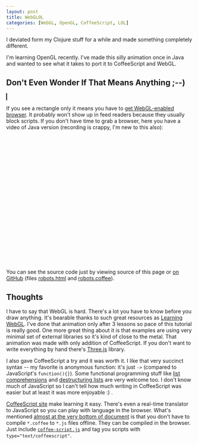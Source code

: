 ```yaml
---
layout: post
title: WebGLOL
categories: [WebGL, OpenGL, CoffeeScript, LOL]
---
```


I deviated form my Clojure stuff for a while and made something
completely different.

I'm learning OpenGL recently. I've made this silly animation once in
Java and wanted to see what it takes to port it to CoffeeScript and
WebGL.

## Don't Even Wonder If That Means Anything ;--)

<canvas id="robot_canvas" width=540 height=270 style="border: 1px solid black;"></canvas>
<script src="media/glMatrix-0.9.5.min.js"></script>
<script src="media/RequestAnimationFrame.js"></script>
<script id="shader-fs" type="x-shader/x-fragment">
    #ifdef GL_ES
    precision highp float;
    #endif

    uniform vec4 vColor;

    void main(void) {
        gl_FragColor = vColor;
    }
</script>
<script id="shader-vs" type="x-shader/x-vertex">
    attribute vec3 aVertexPosition;

    uniform mat4 uMVMatrix;
    uniform mat4 uPMatrix;

    void main(void) {
        gl_Position = uPMatrix * uMVMatrix * vec4(aVertexPosition, 1.0);
    }
</script>
<script src="media/robots.coffee" type="text/coffeescript"></script>
<script src="media/coffee-script.js"></script>

If you see a rectangle only it means you have to
[get WebGL-enabled browser](http://get.webgl.org). It probably won't
show up in feed readers because they usually block scripts. If you
don't have time to grab a browser, here you have a video of Java
version (recording is crappy, I'm new to this also):

<object width="425" height="344"><param name="movie" value="http://www.youtube.com/v/Epncu2iq0EU?hl=pl&fs=1"></param><param name="allowFullScreen" value="true"></param><param name="allowscriptaccess" value="always"></param><embed src="http://www.youtube.com/v/Epncu2iq0EU?hl=pl&fs=1" type="application/x-shockwave-flash" allowscriptaccess="always" allowfullscreen="true" width="425" height="344"></embed></object>

You can see the source code just by viewing source of this page or
[on GitHub](https://github.com/santamon/OpenGLOL/tree/master/webgl)
(files
[robots.html](https://github.com/santamon/OpenGLOL/blob/master/webgl/robots.html)
and
[robots.coffee](https://github.com/santamon/OpenGLOL/blob/master/webgl/robots.coffee)).

## Thoughts

I have to say that WebGL is hard. There's a lot you have to know
before you draw anything. It's bearable thanks to such great resources
as [Learning WebGL](http://learningwebgl.com/blog/?page_id=1217). I've
done that animation only after 3 lessons so pace of this tutorial is
really good. One more great thing about it is that examples are using
very minimal set of external libraries so it's kind of close to the
metal. That animation was made with only addition of CoffeeScript. If
you don't want to write everything by hand there's
[Three.js](https://github.com/mrdoob/three.js/) library.

I also gave CoffeeScript a try and it was worth it. I like that very
succinct syntax -- my favorite is anonymous function: it's just `->`
(compared to JavaScript's `function(){}`). Some functional programming
stuff like
[list comprehensions](http://jashkenas.github.com/coffee-script/#loops)
and
[destructuring lists](http://jashkenas.github.com/coffee-script/#destructuring)
are very welcome too. I don't know much of JavaScript so I can't tell
how much writing in CoffeeScript was easier but at least it was more
enjoyable :) .

[CoffeeScript site](http://jashkenas.github.com/coffee-script/) make
learning it easy. There's even a real-time translator to JavaScript so
you can play with language in the browser. What's mentioned
[almost at the very bottom of document](http://jashkenas.github.com/coffee-script/#scripts)
is that you don't have to compile `*.coffee` to `*.js` files
offline. They can be compiled in the browser. Just include
[`coffee-script.js`](http://jashkenas.github.com/coffee-script/extras/coffee-script.js)
and tag you scripts with `type="text/coffeescript"`.
